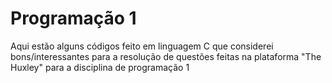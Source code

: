 # Programação 1

Aqui estão alguns códigos feito em linguagem C que considerei bons/interessantes
para a resolução de questões feitas na plataforma "The Huxley" para a disciplina de programação 1
